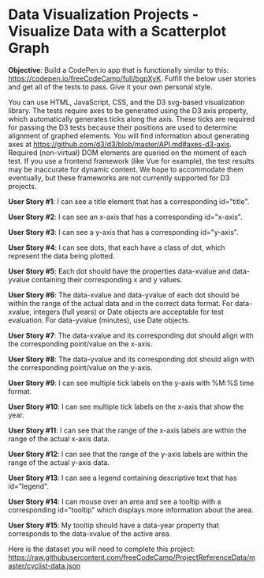 # Data Visualization Projects - Visualize Data with a Scatterplot Graph

**Objective**: Build a CodePen.io app that is functionally similar to this: https://codepen.io/freeCodeCamp/full/bgpXyK.
Fulfill the below user stories and get all of the tests to pass. Give it your own personal style.

You can use HTML, JavaScript, CSS, and the D3 svg-based visualization library. The tests require axes to be generated using the D3 axis property, which automatically generates ticks along the axis. These ticks are required for passing the D3 tests because their positions are used to determine alignment of graphed elements. You will find information about generating axes at https://github.com/d3/d3/blob/master/API.md#axes-d3-axis. Required (non-virtual) DOM elements are queried on the moment of each test. If you use a frontend framework (like Vue for example), the test results may be inaccurate for dynamic content. We hope to accommodate them eventually, but these frameworks are not currently supported for D3 projects.

**User Story #1**: I can see a title element that has a corresponding id="title".

**User Story #2**: I can see an x-axis that has a corresponding id="x-axis".

**User Story #3**: I can see a y-axis that has a corresponding id="y-axis".

**User Story #4**: I can see dots, that each have a class of dot, which represent the data being plotted.

**User Story #5**: Each dot should have the properties data-xvalue and data-yvalue containing their corresponding x and y values.

**User Story #6**: The data-xvalue and data-yvalue of each dot should be within the range of the actual data and in the correct data format. For data-xvalue, integers (full years) or Date objects are acceptable for test evaluation. For data-yvalue (minutes), use Date objects.

**User Story #7**: The data-xvalue and its corresponding dot should align with the corresponding point/value on the x-axis.

**User Story #8**: The data-yvalue and its corresponding dot should align with the corresponding point/value on the y-axis.

**User Story #9**: I can see multiple tick labels on the y-axis with %M:%S time format.

**User Story #10**: I can see multiple tick labels on the x-axis that show the year.

**User Story #11**: I can see that the range of the x-axis labels are within the range of the actual x-axis data.

**User Story #12**: I can see that the range of the y-axis labels are within the range of the actual y-axis data.

**User Story #13**: I can see a legend containing descriptive text that has id="legend".

**User Story #14**: I can mouse over an area and see a tooltip with a corresponding id="tooltip" which displays more information about the area.

**User Story #15**: My tooltip should have a data-year property that corresponds to the data-xvalue of the active area.

Here is the dataset you will need to complete this project: https://raw.githubusercontent.com/freeCodeCamp/ProjectReferenceData/master/cyclist-data.json